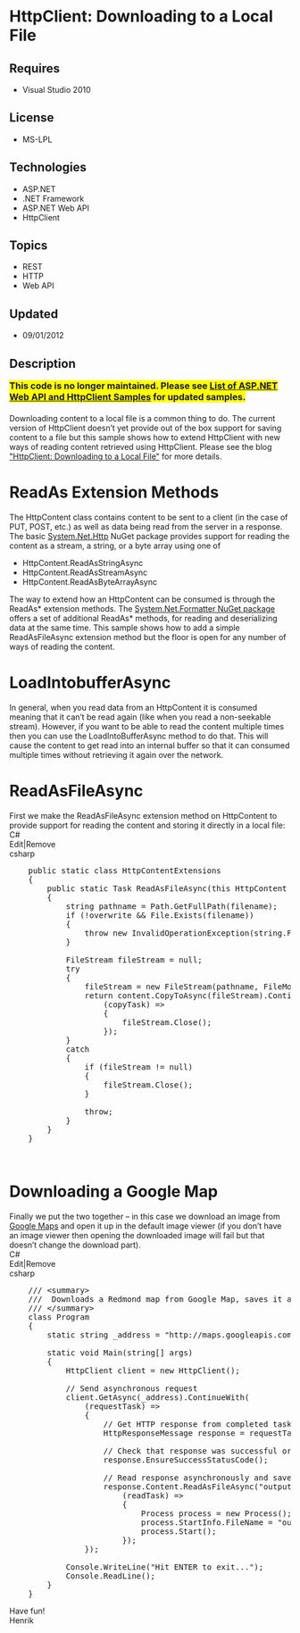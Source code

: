 # HttpClient: Downloading to a Local File
## Requires
- Visual Studio 2010
## License
- MS-LPL
## Technologies
- ASP.NET
- .NET Framework
- ASP.NET Web API
- HttpClient
## Topics
- REST
- HTTP
- Web API
## Updated
- 09/01/2012
## Description

<div></div>
<div><span style="font-size:medium"><strong><span style="background-color:#ffff00">This code is no longer maintained. Please see
<a href="http://blogs.msdn.com/b/webdev/archive/2012/08/26/asp-net-web-api-and-httpclient-samples.aspx">
List of ASP.NET Web API and HttpClient Samples</a> for updated samples.</span></strong></span></div>
<div><span style="font-size:medium"><strong><span style="background-color:#ffff00"><br>
</span></strong></span></div>
<div></div>
<div>Downloading content to a local file is a common thing to do. The current version of HttpClient doesn&rsquo;t yet provide out of the box support for saving content to a file but this sample shows how to extend HttpClient with new ways of reading content
 retrieved using HttpClient. Please see the blog <a href="http://blogs.msdn.com/b/henrikn/archive/2012/02/16/downloading-a-google-map-to-local-file.aspx">
&quot;HttpClient: Downloading to a Local File&quot;</a> for more details.</div>
<h1>ReadAs Extension Methods</h1>
<div>The HttpContent class contains content to be sent to a client (in the case of PUT, POST, etc.) as well as data being read from the server in a response. The basic
<a href="http://nuget.org/packages/System.Net.Http"><a class="libraryLink" href="http://msdn.microsoft.com/en-US/library/System.Net.Http.aspx" target="_blank" title="Auto generated link to System.Net.Http">System.Net.Http</a> NuGet package</a> provides support for reading the content as a stream, a string, or a byte array using one of</div>
<ul>
<li>HttpContent.ReadAsStringAsync </li><li>HttpContent.ReadAsStreamAsync </li><li>HttpContent.ReadAsByteArrayAsync </li></ul>
<div>The way to extend how an HttpContent can be consumed is through the ReadAs* extension methods. The
<a href="http://nuget.org/packages/System.Net.Http.Formatter">System.Net.Formatter NuGet package</a> offers a set of additional ReadAs* methods, for reading and deserializing data at the same time. This sample shows how to add a simple ReadAsFileAsync extension
 method but the floor is open for any number of ways of reading the content.</div>
<div></div>
<h1>LoadIntobufferAsync</h1>
<div>In general, when you read data from an HttpContent it is consumed meaning that it can&rsquo;t be read again (like when you read a non-seekable stream). However, if you want to be able to read the content multiple times then you can use the LoadIntoBufferAsync
 method to do that. This will cause the content to get read into an internal buffer so that it can consumed multiple times without retrieving it again over the network.</div>
<div></div>
<h1>ReadAsFileAsync</h1>
<div>First we make the ReadAsFileAsync extension method on HttpContent to provide support for reading the content and storing it directly in a local file:</div>
<div>
<div class="scriptcode">
<div class="pluginEditHolder" pluginCommand="mceScriptCode">
<div class="title"><span>C#</span></div>
<div class="pluginLinkHolder"><span class="pluginEditHolderLink">Edit</span>|<span class="pluginRemoveHolderLink">Remove</span></div>
<span class="hidden">csharp</span>

<div class="preview">
<pre class="js">&nbsp;&nbsp;&nbsp;&nbsp;public&nbsp;static&nbsp;class&nbsp;HttpContentExtensions&nbsp;
&nbsp;&nbsp;&nbsp;&nbsp;<span class="js__brace">{</span>&nbsp;
&nbsp;&nbsp;&nbsp;&nbsp;&nbsp;&nbsp;&nbsp;&nbsp;public&nbsp;static&nbsp;Task&nbsp;ReadAsFileAsync(<span class="js__operator">this</span>&nbsp;HttpContent&nbsp;content,&nbsp;string&nbsp;filename,&nbsp;bool&nbsp;overwrite)&nbsp;
&nbsp;&nbsp;&nbsp;&nbsp;&nbsp;&nbsp;&nbsp;&nbsp;<span class="js__brace">{</span>&nbsp;
&nbsp;&nbsp;&nbsp;&nbsp;&nbsp;&nbsp;&nbsp;&nbsp;&nbsp;&nbsp;&nbsp;&nbsp;string&nbsp;pathname&nbsp;=&nbsp;Path.GetFullPath(filename);&nbsp;
&nbsp;&nbsp;&nbsp;&nbsp;&nbsp;&nbsp;&nbsp;&nbsp;&nbsp;&nbsp;&nbsp;&nbsp;<span class="js__statement">if</span>&nbsp;(!overwrite&nbsp;&amp;&amp;&nbsp;File.Exists(filename))&nbsp;
&nbsp;&nbsp;&nbsp;&nbsp;&nbsp;&nbsp;&nbsp;&nbsp;&nbsp;&nbsp;&nbsp;&nbsp;<span class="js__brace">{</span>&nbsp;
&nbsp;&nbsp;&nbsp;&nbsp;&nbsp;&nbsp;&nbsp;&nbsp;&nbsp;&nbsp;&nbsp;&nbsp;&nbsp;&nbsp;&nbsp;&nbsp;<span class="js__statement">throw</span>&nbsp;<span class="js__operator">new</span>&nbsp;InvalidOperationException(string.Format(<span class="js__string">&quot;File&nbsp;{0}&nbsp;already&nbsp;exists.&quot;</span>,&nbsp;pathname));&nbsp;
&nbsp;&nbsp;&nbsp;&nbsp;&nbsp;&nbsp;&nbsp;&nbsp;&nbsp;&nbsp;&nbsp;&nbsp;<span class="js__brace">}</span>&nbsp;
&nbsp;
&nbsp;&nbsp;&nbsp;&nbsp;&nbsp;&nbsp;&nbsp;&nbsp;&nbsp;&nbsp;&nbsp;&nbsp;FileStream&nbsp;fileStream&nbsp;=&nbsp;null;&nbsp;
&nbsp;&nbsp;&nbsp;&nbsp;&nbsp;&nbsp;&nbsp;&nbsp;&nbsp;&nbsp;&nbsp;&nbsp;<span class="js__statement">try</span>&nbsp;
&nbsp;&nbsp;&nbsp;&nbsp;&nbsp;&nbsp;&nbsp;&nbsp;&nbsp;&nbsp;&nbsp;&nbsp;<span class="js__brace">{</span>&nbsp;
&nbsp;&nbsp;&nbsp;&nbsp;&nbsp;&nbsp;&nbsp;&nbsp;&nbsp;&nbsp;&nbsp;&nbsp;&nbsp;&nbsp;&nbsp;&nbsp;fileStream&nbsp;=&nbsp;<span class="js__operator">new</span>&nbsp;FileStream(pathname,&nbsp;FileMode.Create,&nbsp;FileAccess.Write,&nbsp;FileShare.None);&nbsp;
&nbsp;&nbsp;&nbsp;&nbsp;&nbsp;&nbsp;&nbsp;&nbsp;&nbsp;&nbsp;&nbsp;&nbsp;&nbsp;&nbsp;&nbsp;&nbsp;<span class="js__statement">return</span>&nbsp;content.CopyToAsync(fileStream).ContinueWith(&nbsp;
&nbsp;&nbsp;&nbsp;&nbsp;&nbsp;&nbsp;&nbsp;&nbsp;&nbsp;&nbsp;&nbsp;&nbsp;&nbsp;&nbsp;&nbsp;&nbsp;&nbsp;&nbsp;&nbsp;&nbsp;(copyTask)&nbsp;=&gt;&nbsp;
&nbsp;&nbsp;&nbsp;&nbsp;&nbsp;&nbsp;&nbsp;&nbsp;&nbsp;&nbsp;&nbsp;&nbsp;&nbsp;&nbsp;&nbsp;&nbsp;&nbsp;&nbsp;&nbsp;&nbsp;<span class="js__brace">{</span>&nbsp;
&nbsp;&nbsp;&nbsp;&nbsp;&nbsp;&nbsp;&nbsp;&nbsp;&nbsp;&nbsp;&nbsp;&nbsp;&nbsp;&nbsp;&nbsp;&nbsp;&nbsp;&nbsp;&nbsp;&nbsp;&nbsp;&nbsp;&nbsp;&nbsp;fileStream.Close();&nbsp;
&nbsp;&nbsp;&nbsp;&nbsp;&nbsp;&nbsp;&nbsp;&nbsp;&nbsp;&nbsp;&nbsp;&nbsp;&nbsp;&nbsp;&nbsp;&nbsp;&nbsp;&nbsp;&nbsp;&nbsp;<span class="js__brace">}</span>);&nbsp;
&nbsp;&nbsp;&nbsp;&nbsp;&nbsp;&nbsp;&nbsp;&nbsp;&nbsp;&nbsp;&nbsp;&nbsp;<span class="js__brace">}</span>&nbsp;
&nbsp;&nbsp;&nbsp;&nbsp;&nbsp;&nbsp;&nbsp;&nbsp;&nbsp;&nbsp;&nbsp;&nbsp;<span class="js__statement">catch</span>&nbsp;
&nbsp;&nbsp;&nbsp;&nbsp;&nbsp;&nbsp;&nbsp;&nbsp;&nbsp;&nbsp;&nbsp;&nbsp;<span class="js__brace">{</span>&nbsp;
&nbsp;&nbsp;&nbsp;&nbsp;&nbsp;&nbsp;&nbsp;&nbsp;&nbsp;&nbsp;&nbsp;&nbsp;&nbsp;&nbsp;&nbsp;&nbsp;<span class="js__statement">if</span>&nbsp;(fileStream&nbsp;!=&nbsp;null)&nbsp;
&nbsp;&nbsp;&nbsp;&nbsp;&nbsp;&nbsp;&nbsp;&nbsp;&nbsp;&nbsp;&nbsp;&nbsp;&nbsp;&nbsp;&nbsp;&nbsp;<span class="js__brace">{</span>&nbsp;
&nbsp;&nbsp;&nbsp;&nbsp;&nbsp;&nbsp;&nbsp;&nbsp;&nbsp;&nbsp;&nbsp;&nbsp;&nbsp;&nbsp;&nbsp;&nbsp;&nbsp;&nbsp;&nbsp;&nbsp;fileStream.Close();&nbsp;
&nbsp;&nbsp;&nbsp;&nbsp;&nbsp;&nbsp;&nbsp;&nbsp;&nbsp;&nbsp;&nbsp;&nbsp;&nbsp;&nbsp;&nbsp;&nbsp;<span class="js__brace">}</span>&nbsp;
&nbsp;
&nbsp;&nbsp;&nbsp;&nbsp;&nbsp;&nbsp;&nbsp;&nbsp;&nbsp;&nbsp;&nbsp;&nbsp;&nbsp;&nbsp;&nbsp;&nbsp;<span class="js__statement">throw</span>;&nbsp;
&nbsp;&nbsp;&nbsp;&nbsp;&nbsp;&nbsp;&nbsp;&nbsp;&nbsp;&nbsp;&nbsp;&nbsp;<span class="js__brace">}</span>&nbsp;
&nbsp;&nbsp;&nbsp;&nbsp;&nbsp;&nbsp;&nbsp;&nbsp;<span class="js__brace">}</span>&nbsp;
&nbsp;&nbsp;&nbsp;&nbsp;<span class="js__brace">}</span>&nbsp;
</pre>
</div>
</div>
</div>
<div class="endscriptcode">&nbsp;</div>
<div class="endscriptcode"></div>
</div>
<h1>Downloading a Google Map</h1>
<div>Finally we put the two together &ndash; in this case we download an image from
<a href="http://code.google.com/apis/maps/documentation/staticmaps/">Google Maps</a> and open it up in the default image viewer (if you don&rsquo;t have an image viewer then opening the downloaded image will fail but that doesn&rsquo;t change the download part).</div>
<div></div>
<div>
<div class="scriptcode">
<div class="pluginEditHolder" pluginCommand="mceScriptCode">
<div class="title"><span>C#</span></div>
<div class="pluginLinkHolder"><span class="pluginEditHolderLink">Edit</span>|<span class="pluginRemoveHolderLink">Remove</span></div>
<span class="hidden">csharp</span>

<div class="preview">
<pre class="csharp">&nbsp;&nbsp;&nbsp;&nbsp;<span class="cs__com">///&nbsp;&lt;summary&gt;</span>&nbsp;
&nbsp;&nbsp;&nbsp;&nbsp;<span class="cs__com">///&nbsp;&nbsp;Downloads&nbsp;a&nbsp;Redmond&nbsp;map&nbsp;from&nbsp;Google&nbsp;Map,&nbsp;saves&nbsp;it&nbsp;as&nbsp;a&nbsp;file&nbsp;and&nbsp;opens&nbsp;the&nbsp;default&nbsp;viewer.</span>&nbsp;
&nbsp;&nbsp;&nbsp;&nbsp;<span class="cs__com">///&nbsp;&lt;/summary&gt;</span>&nbsp;
&nbsp;&nbsp;&nbsp;&nbsp;<span class="cs__keyword">class</span>&nbsp;Program&nbsp;
&nbsp;&nbsp;&nbsp;&nbsp;{&nbsp;
&nbsp;&nbsp;&nbsp;&nbsp;&nbsp;&nbsp;&nbsp;&nbsp;<span class="cs__keyword">static</span>&nbsp;<span class="cs__keyword">string</span>&nbsp;_address&nbsp;=&nbsp;<span class="cs__string">&quot;http://maps.googleapis.com/maps/api/staticmap?center=Redmond,WA&amp;zoom=14&amp;size=400x400&amp;sensor=false&quot;</span>;&nbsp;
&nbsp;
&nbsp;&nbsp;&nbsp;&nbsp;&nbsp;&nbsp;&nbsp;&nbsp;<span class="cs__keyword">static</span>&nbsp;<span class="cs__keyword">void</span>&nbsp;Main(<span class="cs__keyword">string</span>[]&nbsp;args)&nbsp;
&nbsp;&nbsp;&nbsp;&nbsp;&nbsp;&nbsp;&nbsp;&nbsp;{&nbsp;
&nbsp;&nbsp;&nbsp;&nbsp;&nbsp;&nbsp;&nbsp;&nbsp;&nbsp;&nbsp;&nbsp;&nbsp;HttpClient&nbsp;client&nbsp;=&nbsp;<span class="cs__keyword">new</span>&nbsp;HttpClient();&nbsp;
&nbsp;
&nbsp;&nbsp;&nbsp;&nbsp;&nbsp;&nbsp;&nbsp;&nbsp;&nbsp;&nbsp;&nbsp;&nbsp;<span class="cs__com">//&nbsp;Send&nbsp;asynchronous&nbsp;request</span>&nbsp;
&nbsp;&nbsp;&nbsp;&nbsp;&nbsp;&nbsp;&nbsp;&nbsp;&nbsp;&nbsp;&nbsp;&nbsp;client.GetAsync(_address).ContinueWith(&nbsp;
&nbsp;&nbsp;&nbsp;&nbsp;&nbsp;&nbsp;&nbsp;&nbsp;&nbsp;&nbsp;&nbsp;&nbsp;&nbsp;&nbsp;&nbsp;&nbsp;(requestTask)&nbsp;=&gt;&nbsp;
&nbsp;&nbsp;&nbsp;&nbsp;&nbsp;&nbsp;&nbsp;&nbsp;&nbsp;&nbsp;&nbsp;&nbsp;&nbsp;&nbsp;&nbsp;&nbsp;{&nbsp;
&nbsp;&nbsp;&nbsp;&nbsp;&nbsp;&nbsp;&nbsp;&nbsp;&nbsp;&nbsp;&nbsp;&nbsp;&nbsp;&nbsp;&nbsp;&nbsp;&nbsp;&nbsp;&nbsp;&nbsp;<span class="cs__com">//&nbsp;Get&nbsp;HTTP&nbsp;response&nbsp;from&nbsp;completed&nbsp;task.</span>&nbsp;
&nbsp;&nbsp;&nbsp;&nbsp;&nbsp;&nbsp;&nbsp;&nbsp;&nbsp;&nbsp;&nbsp;&nbsp;&nbsp;&nbsp;&nbsp;&nbsp;&nbsp;&nbsp;&nbsp;&nbsp;HttpResponseMessage&nbsp;response&nbsp;=&nbsp;requestTask.Result;&nbsp;
&nbsp;
&nbsp;&nbsp;&nbsp;&nbsp;&nbsp;&nbsp;&nbsp;&nbsp;&nbsp;&nbsp;&nbsp;&nbsp;&nbsp;&nbsp;&nbsp;&nbsp;&nbsp;&nbsp;&nbsp;&nbsp;<span class="cs__com">//&nbsp;Check&nbsp;that&nbsp;response&nbsp;was&nbsp;successful&nbsp;or&nbsp;throw&nbsp;exception</span>&nbsp;
&nbsp;&nbsp;&nbsp;&nbsp;&nbsp;&nbsp;&nbsp;&nbsp;&nbsp;&nbsp;&nbsp;&nbsp;&nbsp;&nbsp;&nbsp;&nbsp;&nbsp;&nbsp;&nbsp;&nbsp;response.EnsureSuccessStatusCode();&nbsp;
&nbsp;
&nbsp;&nbsp;&nbsp;&nbsp;&nbsp;&nbsp;&nbsp;&nbsp;&nbsp;&nbsp;&nbsp;&nbsp;&nbsp;&nbsp;&nbsp;&nbsp;&nbsp;&nbsp;&nbsp;&nbsp;<span class="cs__com">//&nbsp;Read&nbsp;response&nbsp;asynchronously&nbsp;and&nbsp;save&nbsp;to&nbsp;file</span>&nbsp;
&nbsp;&nbsp;&nbsp;&nbsp;&nbsp;&nbsp;&nbsp;&nbsp;&nbsp;&nbsp;&nbsp;&nbsp;&nbsp;&nbsp;&nbsp;&nbsp;&nbsp;&nbsp;&nbsp;&nbsp;response.Content.ReadAsFileAsync(<span class="cs__string">&quot;output.png&quot;</span>,&nbsp;<span class="cs__keyword">true</span>).ContinueWith(&nbsp;
&nbsp;&nbsp;&nbsp;&nbsp;&nbsp;&nbsp;&nbsp;&nbsp;&nbsp;&nbsp;&nbsp;&nbsp;&nbsp;&nbsp;&nbsp;&nbsp;&nbsp;&nbsp;&nbsp;&nbsp;&nbsp;&nbsp;&nbsp;&nbsp;(readTask)&nbsp;=&gt;&nbsp;
&nbsp;&nbsp;&nbsp;&nbsp;&nbsp;&nbsp;&nbsp;&nbsp;&nbsp;&nbsp;&nbsp;&nbsp;&nbsp;&nbsp;&nbsp;&nbsp;&nbsp;&nbsp;&nbsp;&nbsp;&nbsp;&nbsp;&nbsp;&nbsp;{&nbsp;
&nbsp;&nbsp;&nbsp;&nbsp;&nbsp;&nbsp;&nbsp;&nbsp;&nbsp;&nbsp;&nbsp;&nbsp;&nbsp;&nbsp;&nbsp;&nbsp;&nbsp;&nbsp;&nbsp;&nbsp;&nbsp;&nbsp;&nbsp;&nbsp;&nbsp;&nbsp;&nbsp;&nbsp;Process&nbsp;process&nbsp;=&nbsp;<span class="cs__keyword">new</span>&nbsp;Process();&nbsp;
&nbsp;&nbsp;&nbsp;&nbsp;&nbsp;&nbsp;&nbsp;&nbsp;&nbsp;&nbsp;&nbsp;&nbsp;&nbsp;&nbsp;&nbsp;&nbsp;&nbsp;&nbsp;&nbsp;&nbsp;&nbsp;&nbsp;&nbsp;&nbsp;&nbsp;&nbsp;&nbsp;&nbsp;process.StartInfo.FileName&nbsp;=&nbsp;<span class="cs__string">&quot;output.png&quot;</span>;&nbsp;
&nbsp;&nbsp;&nbsp;&nbsp;&nbsp;&nbsp;&nbsp;&nbsp;&nbsp;&nbsp;&nbsp;&nbsp;&nbsp;&nbsp;&nbsp;&nbsp;&nbsp;&nbsp;&nbsp;&nbsp;&nbsp;&nbsp;&nbsp;&nbsp;&nbsp;&nbsp;&nbsp;&nbsp;process.Start();&nbsp;
&nbsp;&nbsp;&nbsp;&nbsp;&nbsp;&nbsp;&nbsp;&nbsp;&nbsp;&nbsp;&nbsp;&nbsp;&nbsp;&nbsp;&nbsp;&nbsp;&nbsp;&nbsp;&nbsp;&nbsp;&nbsp;&nbsp;&nbsp;&nbsp;});&nbsp;
&nbsp;&nbsp;&nbsp;&nbsp;&nbsp;&nbsp;&nbsp;&nbsp;&nbsp;&nbsp;&nbsp;&nbsp;&nbsp;&nbsp;&nbsp;&nbsp;});&nbsp;
&nbsp;
&nbsp;&nbsp;&nbsp;&nbsp;&nbsp;&nbsp;&nbsp;&nbsp;&nbsp;&nbsp;&nbsp;&nbsp;Console.WriteLine(<span class="cs__string">&quot;Hit&nbsp;ENTER&nbsp;to&nbsp;exit...&quot;</span>);&nbsp;
&nbsp;&nbsp;&nbsp;&nbsp;&nbsp;&nbsp;&nbsp;&nbsp;&nbsp;&nbsp;&nbsp;&nbsp;Console.ReadLine();&nbsp;
&nbsp;&nbsp;&nbsp;&nbsp;&nbsp;&nbsp;&nbsp;&nbsp;}&nbsp;
&nbsp;&nbsp;&nbsp;&nbsp;}</pre>
</div>
</div>
</div>
<div class="endscriptcode">Have fun!</div>
</div>
<div></div>
<div>Henrik</div>

